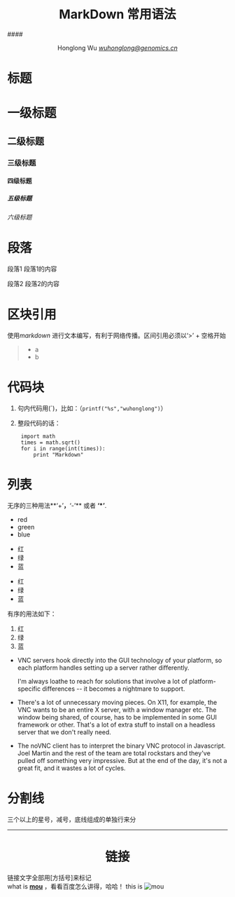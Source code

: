 # <center>**MarkDown 常用语法**</center>

####<center> Honglong Wu *wuhonglong@genomics.cn*  </center>

# **标题**
# 一级标题
## 二级标题
###	三级标题
####	四级标题
#####	五级标题
######	六级标题  

# **段落**
段落1
段落1的内容

段落2 段落2的内容

# **区块引用**
使用*markdown* 进行文本编写，有利于网络传播。区间引用必须以‘>’ + 空格开始
> * a
> * b 

# **代码块**
1. 句内代码用(\`)，比如：（`printf("%s","wuhonglong")`）  
2. 整段代码的话：
		
		import math  
		times = math.sqrt()  
		for i in range(int(times)):  
		    print "Markdown"  

# **列表**
无序的三种用法**‘+’**，**‘-’** 或者 **‘\*’**.  
* red
* green
* blue

- 红
- 绿
- 蓝

+ 红
+ 绿
+ 蓝

有序的用法如下：  
1. 红  
2. 绿  
3. 蓝

* VNC servers hook directly into the GUI technology of your platform, so each platform handles setting up a server rather differently.
	
  I'm always loathe to reach for solutions that involve a lot of platform-specific differences -- it becomes a nightmare to support.
	
* There's a lot of unnecessary moving pieces. On X11, for example, the VNC wants to be an entire X server, with a window manager etc. The window being shared, of course, has to be implemented in some GUI framework or other. That's a lot of extra stuff to install on a headless server that we don't really need.
* The noVNC client has to interpret the binary VNC protocol in Javascript. Joel Martin and the rest of the team are total rockstars and they've pulled off something very impressive. But at the end of the day, it's not a great fit, and it wastes a lot of cycles.

# **分割线**
三个以上的星号，减号，底线组成的单独行来分
***

# <center>**链接**</center>
链接文字全部用[方括号]来标记  
what is [**mou**](http://baike.baidu.com/view/940640.htm,"MOU")  ，看看百度怎么讲得，哈哈！
this is ![mou](http://demosthenes.info/assets/images/thumbnails/mou-logo.jpg)


